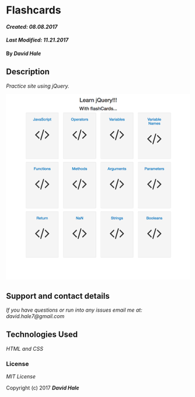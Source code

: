 # Flashcards

#### _Created: 08.08.2017_
#### _Last Modified: 11.21.2017_

#### By _David Hale_

## Description

_Practice site using jQuery._

![Screenshot](https://github.com/phuzisham/flashcard/blob/master/img/cap.png "Screen Capture")

## Support and contact details

_If you have questions or run into any issues email me at: david.hale7@gmail.com_

## Technologies Used

_HTML and CSS_

### License

*MIT License*

Copyright (c) 2017 **_David Hale_**

